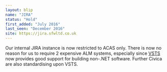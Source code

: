 ```yaml
---
layout: blip
name: "JIRA"
status: "Hold"
first_added: "July 2016"
last_seen: "December 2016"
site: https://jira.sfwltd.co.uk
---
```

Our internal JIRA instance is now restricted to ACAS only. There is now no reason for us to require 2 expensive ALM systems, especially since [VSTS](vsts.html) now provides good support for building non-.NET software. Further Civica are also standardising upon VSTS. 